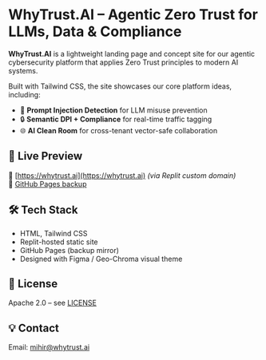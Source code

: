 # WhyTrust.AI – Agentic Zero Trust for LLMs, Data & Compliance

**WhyTrust.AI** is a lightweight landing page and concept site for our agentic cybersecurity platform that applies Zero Trust principles to modern AI systems.

Built with Tailwind CSS, the site showcases our core platform ideas, including:
- 🧠 **Prompt Injection Detection** for LLM misuse prevention
- 🔒 **Semantic DPI + Compliance** for real-time traffic tagging
- 🌐 **AI Clean Room** for cross-tenant vector-safe collaboration

## 🚀 Live Preview
🔗 [https://whytrust.ai](https://whytrust.ai) *(via Replit custom domain)*  
🔗 [GitHub Pages backup](https://whytrustai.github.io/whytrust-site)

## 🛠 Tech Stack
- HTML, Tailwind CSS
- Replit-hosted static site
- GitHub Pages (backup mirror)
- Designed with Figma / Geo-Chroma visual theme

## 📄 License
Apache 2.0 – see [LICENSE](./LICENSE)

## 💡 Contact
Email: [mihir@whytrust.ai](mailto:mihir@whytrust.ai)
